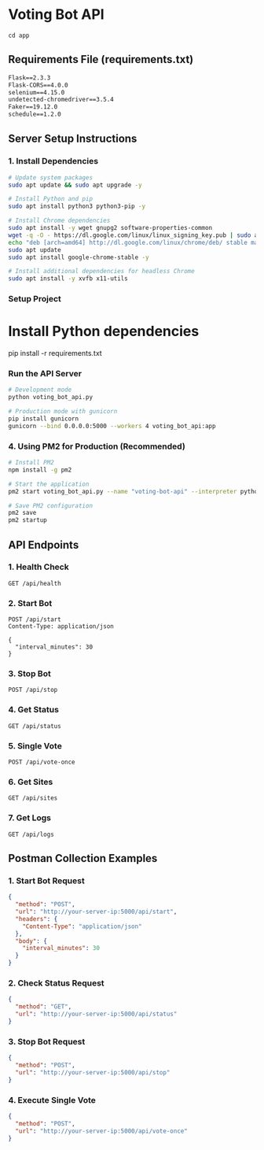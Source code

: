 # Voting Bot API 
```
cd app
```
## Requirements File (requirements.txt)

```txt
Flask==2.3.3
Flask-CORS==4.0.0
selenium==4.15.0
undetected-chromedriver==3.5.4
Faker==19.12.0
schedule==1.2.0
```

## Server Setup Instructions

### 1. Install Dependencies

```bash
# Update system packages
sudo apt update && sudo apt upgrade -y

# Install Python and pip
sudo apt install python3 python3-pip -y

# Install Chrome dependencies
sudo apt install -y wget gnupg2 software-properties-common
wget -q -O - https://dl.google.com/linux/linux_signing_key.pub | sudo apt-key add -
echo "deb [arch=amd64] http://dl.google.com/linux/chrome/deb/ stable main" | sudo tee /etc/apt/sources.list.d/google-chrome.list
sudo apt update
sudo apt install google-chrome-stable -y

# Install additional dependencies for headless Chrome
sudo apt install -y xvfb x11-utils
```

### Setup Project

# Install Python dependencies
pip install -r requirements.txt

### Run the API Server

```bash
# Development mode
python voting_bot_api.py

# Production mode with gunicorn
pip install gunicorn
gunicorn --bind 0.0.0.0:5000 --workers 4 voting_bot_api:app
```

### 4. Using PM2 for Production (Recommended)

```bash
# Install PM2
npm install -g pm2

# Start the application
pm2 start voting_bot_api.py --name "voting-bot-api" --interpreter python3

# Save PM2 configuration
pm2 save
pm2 startup
```

## API Endpoints

### 1. Health Check
```
GET /api/health
```

### 2. Start Bot
```
POST /api/start
Content-Type: application/json

{
  "interval_minutes": 30
}
```

### 3. Stop Bot
```
POST /api/stop
```

### 4. Get Status
```
GET /api/status
```

### 5. Single Vote
```
POST /api/vote-once
```

### 6. Get Sites
```
GET /api/sites
```

### 7. Get Logs
```
GET /api/logs
```

## Postman Collection Examples

### 1. Start Bot Request
```json
{
  "method": "POST",
  "url": "http://your-server-ip:5000/api/start",
  "headers": {
    "Content-Type": "application/json"
  },
  "body": {
    "interval_minutes": 30
  }
}
```

### 2. Check Status Request
```json
{
  "method": "GET",
  "url": "http://your-server-ip:5000/api/status"
}
```

### 3. Stop Bot Request
```json
{
  "method": "POST",
  "url": "http://your-server-ip:5000/api/stop"
}
```

### 4. Execute Single Vote
```json
{
  "method": "POST",
  "url": "http://your-server-ip:5000/api/vote-once"
}
```